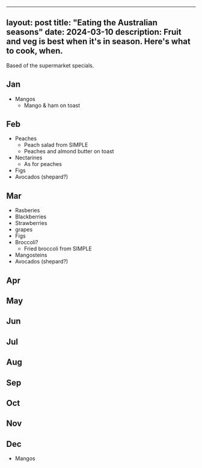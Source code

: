 
---
layout: post
title: "Eating the Australian seasons"
date: 2024-03-10
description: Fruit and veg is best when it's in season. Here's what to cook, when.
---

Based of the supermarket specials.

## Jan

- Mangos
  - Mango & ham on toast

## Feb

- Peaches
  - Peach salad from SIMPLE
  - Peaches and almond butter on toast
- Nectarines
  - As for peaches
- Figs
- Avocados (shepard?)

## Mar

- Rasberies
- Blackberries
- Strawberries
- grapes
- Figs
- Broccoli?
  - Fried broccoli from SIMPLE
- Mangosteins
- Avocados (shepard?)

## Apr
## May
## Jun
## Jul
## Aug
## Sep
## Oct
## Nov
## Dec

- Mangos
